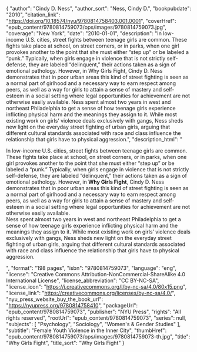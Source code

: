 {
  "author": "Cindy D. Ness",
  "author_sort": "Ness, Cindy D.",
  "bookpubdate": "2010",
  "citation_link": "https://doi.org/10.18574/nyu/9780814758403.001.0001",
  "coverHref": "epub_content/9780814759073/ops/images/9780814759073.jpg",
  "coverage": "New York",
  "date": "2010-01-01",
  "description": "In low-income U.S. cities, street fights between teenage girls are common. These fights take place at school, on street corners, or in parks, when one girl provokes another to the point that she must either &#8220;step up&#8221; or be labeled a &#8220;punk.&#8221; Typically, when girls engage in violence that is not strictly self-defense, they are labeled &#8220;delinquent,&#8221; their actions taken as a sign of emotional pathology.  However, in Why Girls Fight, Cindy D. Ness demonstrates that in poor urban areas this kind of street fighting is seen as a normal part of girlhood and a necessary way to earn respect among peers, as well as a way for girls to attain a sense of mastery and self-esteem in a social setting where legal opportunities for achievement are not otherwise easily available. Ness spent almost two years in west and northeast Philadelphia to get a sense of how teenage girls experience inflicting physical harm and the meanings they assign to it. While most existing work on girls&#8217; violence deals exclusively with gangs, Ness sheds new light on the everyday street fighting of urban girls, arguing that different cultural standards associated with race and class influence the relationship that girls have to physical aggression.",
  "description_html": "<p>In low-income U.S. cities, street fights between teenage girls are common. These fights take place at school, on street corners, or in parks, when one girl provokes another to the point that she must either &#8220;step up&#8221; or be labeled a &#8220;punk.&#8221; Typically, when girls engage in violence that is not strictly self-defense, they are labeled &#8220;delinquent,&#8221; their actions taken as a sign of emotional pathology.  However, in <b>Why Girls Fight</b>, Cindy D. Ness demonstrates that in poor urban areas this kind of street fighting is seen as a normal part of girlhood and a necessary way to earn respect among peers, as well as a way for girls to attain a sense of mastery and self-esteem in a social setting where legal opportunities for achievement are not otherwise easily available. <br>Ness spent almost two years in west and northeast Philadelphia to get a sense of how teenage girls experience inflicting physical harm and the meanings they assign to it. While most existing work on girls&#8217; violence deals exclusively with gangs, Ness sheds new light on the everyday street fighting of urban girls, arguing that different cultural standards associated with race and class influence the relationship that girls have to physical aggression.</p>",
  "format": "198 pages",
  "isbn": "9780814759073",
  "language": "eng",
  "license": "Creative Commons Attribution-NonCommercial-ShareAlike 4.0 International License",
  "license_abbreviation": "CC BY-NC-SA",
  "license_icon": "https://i.creativecommons.org/l/by-nc-sa/4.0/80x15.png",
  "license_link": "https://creativecommons.org/licenses/by-nc-sa/4.0/",
  "nyu_press_website_buy_the_book_url": "https://nyupress.org/9780814758410",
  "packageUrl": "epub_content/9780814759073",
  "publisher": "NYU Press",
  "rights": "All rights reserved",
  "rootUrl": "epub_content/9780814759073",
  "series": null,
  "subjects": [
    "Psychology",
    "Sociology",
    "Women's & Gender Studies"
  ],
  "subtitle": "Female Youth Violence in the Inner City",
  "thumbHref": "epub_content/9780814759073/ops/images/9780814759073-th.jpg",
  "title": "Why Girls Fight",
  "title_sort": "Why Girls Fight"
}
